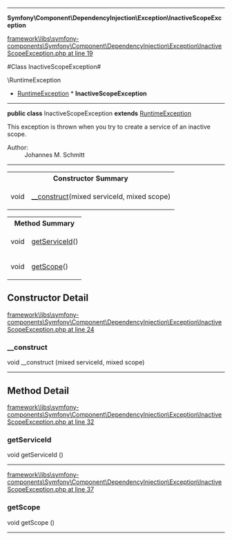 

- - -

**Symfony\Component\DependencyInjection\Exception\InactiveScopeException**


<a href="https://github.com/JeyDotC/Hirudo/blob/master/framework/libs/symfony-components/Symfony/Component/DependencyInjection/Exception/InactiveScopeException.php#L19" target='_blank'>framework\libs\symfony-components\Symfony\Component\DependencyInjection\Exception\InactiveScopeException.php at line 19</a>

#Class InactiveScopeException#

\RuntimeException
* <a href="https://github.com/JeyDotC/Hirudo-docs/blob/master/symfony/component/dependencyinjection/exception/RuntimeException.md">RuntimeException</a>
        * **InactiveScopeException**




- - -

<p><strong>public  class</strong> <span>InactiveScopeException</span>
<strong>extends</strong> <a href="https://github.com/JeyDotC/Hirudo-docs/blob/master/symfony/component/dependencyinjection/exception/RuntimeException.md">RuntimeException</a>

</p>

<div class="comment" id="overview_description"><p>This exception is thrown when you try to create a service of an inactive scope.</p></div>

<dl>
<dt>Author:</dt>
<dd>Johannes M. Schmitt <schmittjoh@gmail.com></dd>
</dl>


- - -

<table id="summary_constructor">
<tr><th colspan="2">Constructor Summary</th></tr>
<tr>
<td><span class='k'></span> <span class='nx'>void</span></td>
<td class="description"><p class="name"><a href="#__construct">__construct</a>(mixed serviceId, mixed scope)</p></td>
</tr>
</table>

<table id="summary_method">
<tr><th colspan="2">Method Summary</th></tr>
<tr>
<td><span class='k'></span> <span class='nx'>void</span></td>
<td class="description"><p class="name"><a href="#getserviceid">getServiceId</a>()</p></td>
</tr>
<tr>
<td><span class='k'></span> <span class='nx'>void</span></td>
<td class="description"><p class="name"><a href="#getscope">getScope</a>()</p></td>
</tr>
</table>

<h2 id="detail_method">Constructor Detail</h2>

<a href="https://github.com/JeyDotC/Hirudo/blob/master/framework/libs/symfony-components/Symfony/Component/DependencyInjection/Exception/InactiveScopeException.php#L24" target='_blank'>framework\libs\symfony-components\Symfony\Component\DependencyInjection\Exception\InactiveScopeException.php at line 24</a>

<h3 id="__construct">__construct</h3>
<span class='k'></span> <span class='nx'>void</span> <span class='nf'>__construct</span> (mixed serviceId, mixed scope)

<div class="details">

</div>

- - -

<h2 id="detail_method">Method Detail</h2>

<a href="https://github.com/JeyDotC/Hirudo/blob/master/framework/libs/symfony-components/Symfony/Component/DependencyInjection/Exception/InactiveScopeException.php#L32" target='_blank'>framework\libs\symfony-components\Symfony\Component\DependencyInjection\Exception\InactiveScopeException.php at line 32</a>

<h3 id="getServiceId()">getServiceId</h3>
<span class='k'></span> <span class='nx'>void</span> <span class='nf'>getServiceId</span> ()

<div class="details">

</div>

- - -


<a href="https://github.com/JeyDotC/Hirudo/blob/master/framework/libs/symfony-components/Symfony/Component/DependencyInjection/Exception/InactiveScopeException.php#L37" target='_blank'>framework\libs\symfony-components\Symfony\Component\DependencyInjection\Exception\InactiveScopeException.php at line 37</a>

<h3 id="getScope()">getScope</h3>
<span class='k'></span> <span class='nx'>void</span> <span class='nf'>getScope</span> ()

<div class="details">

</div>

- - -

